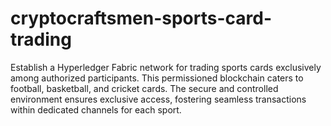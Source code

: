 # cryptocraftsmen-sports-card-trading

Establish a Hyperledger Fabric network for trading sports cards exclusively among authorized participants. This permissioned blockchain caters to football, basketball, and cricket cards. The secure and controlled environment ensures exclusive access, fostering seamless transactions within dedicated channels for each sport. 
